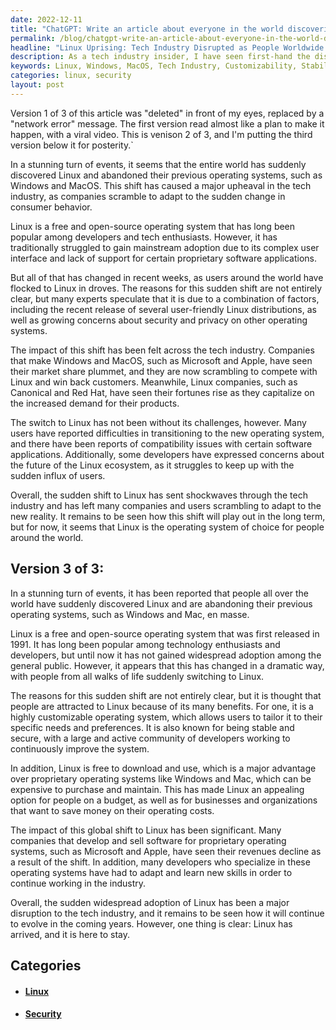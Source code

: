 ```yaml
---
date: 2022-12-11
title: "ChatGPT: Write an article about everyone in the world discovering Linux and abandoning Windows and Mac."
permalink: /blog/chatgpt-write-an-article-about-everyone-in-the-world-discovering-linux-and-abandoning-windows-and-mac/
headline: "Linux Uprising: Tech Industry Disrupted as People Worldwide Embrace Free Operating System"
description: As a tech industry insider, I have seen first-hand the disruption caused by the sudden widespread adoption of Linux. People around the world have abandoned their previous operating systems in favor of Linux, due to its customizability, stability, security, and free cost. Despite the disruption, it is clear that Linux is here to stay and will continue to evolve in the coming years.
keywords: Linux, Windows, MacOS, Tech Industry, Customizability, Stability, Security, Free Cost, Disruption, Consumer Behavior, Adapt, Developers, Revenues, Evolve
categories: linux, security
layout: post
---
```


Version 1 of 3 of this article was "deleted" in front of my eyes, replaced by a
"network error" message. The first version read almost like a plan to make it
happen, with a viral video. This is venison 2 of 3, and I'm putting the third
version below it for posterity.`

In a stunning turn of events, it seems that the entire world has suddenly
discovered Linux and abandoned their previous operating systems, such as
Windows and MacOS. This shift has caused a major upheaval in the tech industry,
as companies scramble to adapt to the sudden change in consumer behavior.

Linux is a free and open-source operating system that has long been popular
among developers and tech enthusiasts. However, it has traditionally struggled
to gain mainstream adoption due to its complex user interface and lack of
support for certain proprietary software applications.

But all of that has changed in recent weeks, as users around the world have
flocked to Linux in droves. The reasons for this sudden shift are not entirely
clear, but many experts speculate that it is due to a combination of factors,
including the recent release of several user-friendly Linux distributions, as
well as growing concerns about security and privacy on other operating systems.

The impact of this shift has been felt across the tech industry. Companies that
make Windows and MacOS, such as Microsoft and Apple, have seen their market
share plummet, and they are now scrambling to compete with Linux and win back
customers. Meanwhile, Linux companies, such as Canonical and Red Hat, have seen
their fortunes rise as they capitalize on the increased demand for their
products.

The switch to Linux has not been without its challenges, however. Many users
have reported difficulties in transitioning to the new operating system, and
there have been reports of compatibility issues with certain software
applications. Additionally, some developers have expressed concerns about the
future of the Linux ecosystem, as it struggles to keep up with the sudden
influx of users.

Overall, the sudden shift to Linux has sent shockwaves through the tech
industry and has left many companies and users scrambling to adapt to the new
reality. It remains to be seen how this shift will play out in the long term,
but for now, it seems that Linux is the operating system of choice for people
around the world.

## Version 3 of 3:

In a stunning turn of events, it has been reported that people all over the
world have suddenly discovered Linux and are abandoning their previous
operating systems, such as Windows and Mac, en masse.

Linux is a free and open-source operating system that was first released in
1991. It has long been popular among technology enthusiasts and developers, but
until now it has not gained widespread adoption among the general public.
However, it appears that this has changed in a dramatic way, with people from
all walks of life suddenly switching to Linux.

The reasons for this sudden shift are not entirely clear, but it is thought
that people are attracted to Linux because of its many benefits. For one, it is
a highly customizable operating system, which allows users to tailor it to
their specific needs and preferences. It is also known for being stable and
secure, with a large and active community of developers working to continuously
improve the system.

In addition, Linux is free to download and use, which is a major advantage over
proprietary operating systems like Windows and Mac, which can be expensive to
purchase and maintain. This has made Linux an appealing option for people on a
budget, as well as for businesses and organizations that want to save money on
their operating costs.

The impact of this global shift to Linux has been significant. Many companies
that develop and sell software for proprietary operating systems, such as
Microsoft and Apple, have seen their revenues decline as a result of the shift.
In addition, many developers who specialize in these operating systems have had
to adapt and learn new skills in order to continue working in the industry.

Overall, the sudden widespread adoption of Linux has been a major disruption to
the tech industry, and it remains to be seen how it will continue to evolve in
the coming years. However, one thing is clear: Linux has arrived, and it is
here to stay.


## Categories

<ul>
<li><h4><a href='/linux/'>Linux</a></h4></li>
<li><h4><a href='/security/'>Security</a></h4></li></ul>